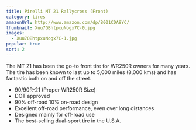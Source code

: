 ```yaml
---
title: Pirelli MT 21 Rallycross (Front)
category: tires
amazonUrl: http://www.amazon.com/dp/B001CDA8YC/
thumbnail: Xuu7QBhtpxuNogx7C-0.jpg
images:
  - Xuu7QBhtpxuNogx7C-1.jpg
popular: true
sort: 2
---
```


The MT 21 has been the go-to front tire for WR250R owners for many years. The tire has been known to last up to 5,000 miles (8,000 kms) and has fantastic both on and off the street.

* 90/90R-21 (Proper WR250R Size)
* DOT approved
* 90% off-road 10% on-road design
* Excellent off-road performance, even over long distances
* Designed mainly for off-road use
* The best-selling dual-sport tire in the U.S.A.


